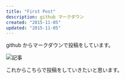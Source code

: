 ```yaml
---
title: "First Post"
description: github マークダウン
created: "2015-11-05"
updated: "2015-11-05"
---
```


github からマークダウンで投稿をしています。

![記事](/assets/signature.png)

これからこちらで投稿をしていきたいと思います。
